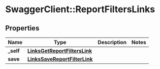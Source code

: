 # SwaggerClient::ReportFiltersLinks

## Properties
Name | Type | Description | Notes
------------ | ------------- | ------------- | -------------
**_self** | [**LinksGetReportFiltersLink**](LinksGetReportFiltersLink.md) |  | 
**save** | [**LinksSaveReportFilterLink**](LinksSaveReportFilterLink.md) |  | 


